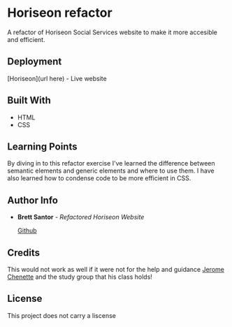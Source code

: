 # Horiseon refactor

A refactor of Horiseon Social Services website to make it more accesible and efficient. 

## Deployment

[Horiseon](url here) - Live website

## Built With

  - HTML
  - CSS

## Learning Points

By diving in to this refactor exercise I've learned the difference between semantic elements and generic elements and where to use them. I have also learned how to condense code to be more efficient in CSS.


## Author Info

  - **Brett Santor** - *Refactored Horiseon Website* 

    [Github](https://github.com/BrettSantor)


## Credits

This would not work as well if it were not for the help and guidance [Jerome Chenette](https://www.linkedin.com/in/jeromechenette/) and the study group that his class holds!

## License

This project does not carry a liscense

